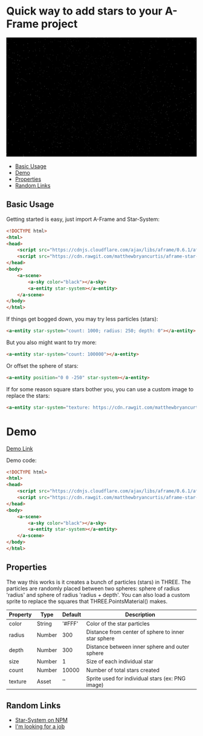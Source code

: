 # Quick way to add stars to your A-Frame project

![screenshot](./screenshot.png "Screenshot")

* [Basic Usage](#basic-usage)
* [Demo](#demo)
* [Properties](#properties)
* [Random Links](#random-links)

## Basic Usage

Getting started is easy, just import A-Frame and Star-System:

``` html
<!DOCTYPE html>
<html>
<head>
    <script src="https://cdnjs.cloudflare.com/ajax/libs/aframe/0.6.1/aframe-master.js"></script>
    <script src="https://cdn.rawgit.com/matthewbryancurtis/aframe-star-system-component/db4f1030/index.js"></script>
</head>
<body>
    <a-scene>
        <a-sky color="black"></a-sky>
        <a-entity star-system></a-entity>
    </a-scene>
</body>
</html>
```

If things get bogged down, you may try less particles (stars):

``` html
<a-entity star-system="count: 1000; radius: 250; depth: 0"></a-entity>
```

But you also might want to try more:

``` html
<a-entity star-system="count: 100000"></a-entity>
```

Or offset the sphere of stars:

``` html
<a-entity position="0 0 -250" star-system></a-entity>
```

If for some reason square stars bother you, you can use a custom image to replace the stars:

``` html
<a-entity star-system="texture: https://cdn.rawgit.com/matthewbryancurtis/aframe-star-system-component/master/assets/star.svg"></a-entity>
```

# Demo

[Demo Link](https://matthewbryancurtis.github.io/aframe-star-system-component/)

Demo code:

``` html
<!DOCTYPE html>
<html>
<head>
    <script src="https://cdnjs.cloudflare.com/ajax/libs/aframe/0.6.1/aframe-master.js"></script>
    <script src="https://cdn.rawgit.com/matthewbryancurtis/aframe-star-system-component/db4f1030/index.js"></script>
</head>
<body>
    <a-scene>
        <a-sky color="black"></a-sky>
        <a-entity star-system></a-entity>
    </a-scene>
</body>
</html>
```

## Properties

The way this works is it creates a bunch of particles (stars) in THREE. The particles are randomly placed between two spheres: sphere of radius 'radius' and sphere of radius 'radius + depth'. You can also load a custom sprite to replace the squares that THREE.PointsMaterial() makes.

| Property    | Type   | Default | Description                                         |
|-------------|--------|---------|-----------------------------------------------------|
| color       | String | '#FFF'  | Color of the star particles                         |
| radius      | Number | 300     | Distance from center of sphere to inner star sphere |
| depth       | Number | 300     | Distance between inner sphere and outer sphere      |
| size        | Number | 1       | Size of each individual star                        |
| count       | Number | 10000   | Number of total stars created                       |
| texture     | Asset  | ''      | Sprite used for individual stars (ex: PNG image)    |

## Random Links

* [Star-System on NPM](https://www.npmjs.com/package/aframe-star-system-component)
* [I'm looking for a job](http://matthewbryancurtis.com/)
